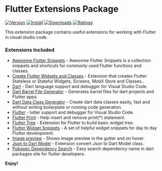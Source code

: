 # Flutter Extensions Package

[![Version](https://vsmarketplacebadge.apphb.com/version/ricardo-emerson.flutter-development-extensions-pack.svg)](https://marketplace.visualstudio.com/items?itemName=ricardo-emerson.flutter-development-extensions-pack)
[![Install](https://vsmarketplacebadge.apphb.com/installs/ricardo-emerson.flutter-development-extensions-pack.svg)](https://marketplace.visualstudio.com/items?itemName=ricardo-emerson.flutter-development-extensions-pack)
[![Downloads](https://vsmarketplacebadge.apphb.com/downloads/ricardo-emerson.flutter-development-extensions-pack.svg)](https://marketplace.visualstudio.com/items?itemName=ricardo-emerson.flutter-development-extensions-pack)
[![Ratings](https://vsmarketplacebadge.apphb.com/rating-short/ricardo-emerson.flutter-development-extensions-pack.svg)](https://marketplace.visualstudio.com/items?itemName=ricardo-emerson.flutter-development-extensions-pack&ssr=false#review-details)

This extension package contains useful extensions for working with Flutter in visual studio code.

### Extensions Included

- [Awesome Flutter Snippets](https://marketplace.visualstudio.com/items?itemName=Nash.awesome-flutter-snippets) - Awesome Flutter Snippets is a collection snippets and shortcuts for commonly used Flutter functions and classes.
- [Create Flutter Widgets and Classes](https://marketplace.visualstudio.com/items?itemName=ricardo-emerson.create-flutter-widgets-and-classes) - Extension that creates Flutter Stateless or Stateful Widgets, Screens, MobX Store and Classes..
- [Dart](https://marketplace.visualstudio.com/items?itemName=Dart-Code.dart-code) - Dart language support and debugger for Visual Studio Code.
- [Dart Barrel File Generator](https://marketplace.visualstudio.com/items?itemName=miquelddg.dart-barrel-file-generator) - Generates barrel files for dart projects and Flutter apps.
- [Dart Data Class Generator](https://marketplace.visualstudio.com/items?itemName=BendixMa.dart-data-class-generator) - Create dart data classes easily, fast and without writing boilerplate or running code generation.
- [Flutter](https://marketplace.visualstudio.com/items?itemName=Dart-Code.flutter) - lutter support and debugger for Visual Studio Code.
- [Flutter Print](https://marketplace.visualstudio.com/items?itemName=ricardo-emerson.flutter-print) - Help insert and remove print(*) statement.
- [Flutter Tree](https://marketplace.visualstudio.com/items?itemName=marcelovelasquez.flutter-tree) - Extension for Flutter to build basic widget tree.
- [Flutter Widget Snippets](https://marketplace.visualstudio.com/items?itemName=alexisvt.flutter-snippets) - A set of helpful widget snippets for day to day Flutter development.
- [Image preview](https://marketplace.visualstudio.com/items?itemName=kisstkondoros.vscode-gutter-preview) - Shows image preview in the gutter and on hover.
- [Json to Dart Model](https://marketplace.visualstudio.com/items?itemName=hirantha.json-to-dart) - Extension convert Json to Dart Model class.
- [Pubspec Dependency Search](https://marketplace.visualstudio.com/items?itemName=everettjf.pubspec-dependency-search) - Easy search dependency name in dart packages site for flutter developers.

**Enjoy!**
